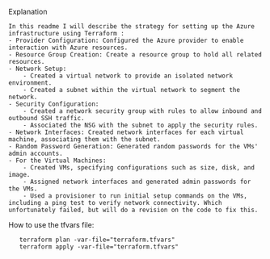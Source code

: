 Explanation

    In this readme I will describe the strategy for setting up the Azure infrastructure using Terraform :
    - Provider Configuration: Configured the Azure provider to enable interaction with Azure resources.
    - Resource Group Creation: Create a resource group to hold all related resources.
    - Network Setup:
        - Created a virtual network to provide an isolated network environment.
        - Created a subnet within the virtual network to segment the network.
    - Security Configuration:
        - Created a network security group with rules to allow inbound and outbound SSH traffic.
        - Associated the NSG with the subnet to apply the security rules.
    - Network Interfaces: Created network interfaces for each virtual machine, associating them with the subnet.
    - Random Password Generation: Generated random passwords for the VMs' admin accounts.
    - For the Virtual Machines:
        - Created VMs, specifying configurations such as size, disk, and image.
        - Assigned network interfaces and generated admin passwords for the VMs.
        - Used a provisioner to run initial setup commands on the VMs, including a ping test to verify network connectivity. Which unfortunately failed, but will do a revision on the code to fix this.

How to use the tfvars file:
       
       terraform plan -var-file="terraform.tfvars"
       terraform apply -var-file="terraform.tfvars"
       
       
